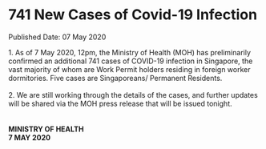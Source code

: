 <html>
    <meta http-equiv="Content-Type" content="text/html; charset=utf-8"/>
    <meta charset="utf-8"/>
    <title>741 New Cases of Covid-19 Infection</title>
    <body><h1>741 New Cases of Covid-19 Infection</h1>
    <p>Published Date: 07 May 2020</p> 1. As of 7 May 2020, 12pm, the Ministry of Health (MOH) has preliminarily confirmed an additional 741 cases of COVID-19 infection in Singapore, the vast majority of whom are Work Permit holders residing in foreign worker dormitories. Five cases are Singaporeans/ Permanent Residents. 
<br>
<br>2. We are still working through the details of the cases, and further updates will be shared via the MOH press release that will be issued tonight. 
<br>
<br>
<br><strong>MINISTRY OF HEALTH
<br>7 MAY 2020
</strong><br></body>
</html>